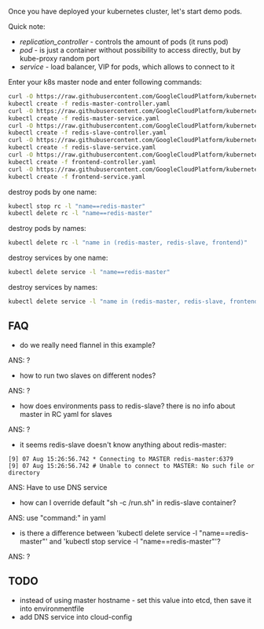 Once you have deployed your kubernetes cluster, let's start demo pods.

Quick note:

* *replication_controller* - controls the amount of pods (it runs pod)
* *pod* - is just a container without possibility to access directly, but by kube-proxy random port
* *service* - load balancer, VIP for pods, which allows to connect to it

Enter your k8s master node and enter following commands:

```sh
curl -O https://raw.githubusercontent.com/GoogleCloudPlatform/kubernetes/v1.0.1/examples/guestbook/redis-master-controller.yaml
kubectl create -f redis-master-controller.yaml
curl -O https://raw.githubusercontent.com/GoogleCloudPlatform/kubernetes/v1.0.1/examples/guestbook/redis-master-service.yaml
kubectl create -f redis-master-service.yaml
curl -O https://raw.githubusercontent.com/GoogleCloudPlatform/kubernetes/v1.0.1/examples/guestbook/redis-slave-controller.yaml
kubectl create -f redis-slave-controller.yaml
curl -O https://raw.githubusercontent.com/GoogleCloudPlatform/kubernetes/v1.0.1/examples/guestbook/redis-slave-service.yaml
kubectl create -f redis-slave-service.yaml
curl -O https://raw.githubusercontent.com/GoogleCloudPlatform/kubernetes/v1.0.1/examples/guestbook/frontend-controller.yaml
kubectl create -f frontend-controller.yaml
curl -O https://raw.githubusercontent.com/GoogleCloudPlatform/kubernetes/v1.0.1/examples/guestbook/frontend-service.yaml
kubectl create -f frontend-service.yaml
```

destroy pods by one name:

```sh
kubectl stop rc -l "name==redis-master"
kubectl delete rc -l "name==redis-master"
```

destroy pods by names:

```sh
kubectl delete rc -l "name in (redis-master, redis-slave, frontend)"
```

destroy services by one name:

```sh
kubectl delete service -l "name==redis-master"
```

destroy services by names:

```sh
kubectl delete service -l "name in (redis-master, redis-slave, frontend)"
```

## FAQ

* do we really need flannel in this example?

ANS: ?

* how to run two slaves on different nodes?

ANS: ?

* how does environments pass to redis-slave? there is no info about master in RC yaml for slaves

ANS: ?

* it seems redis-slave doesn't know anything about redis-master:

```
[9] 07 Aug 15:26:56.742 * Connecting to MASTER redis-master:6379
[9] 07 Aug 15:26:56.742 # Unable to connect to MASTER: No such file or directory
```

ANS: Have to use DNS service

* how can I override default "sh -c /run.sh" in redis-slave container?

ANS: use "command:" in yaml

* is there a difference between 'kubectl delete service -l "name==redis-master"' and 'kubectl stop service -l "name==redis-master"'?

ANS: ?

## TODO

* instead of using master hostname - set this value into etcd, then save it into environmentfile
* add DNS service into cloud-config
